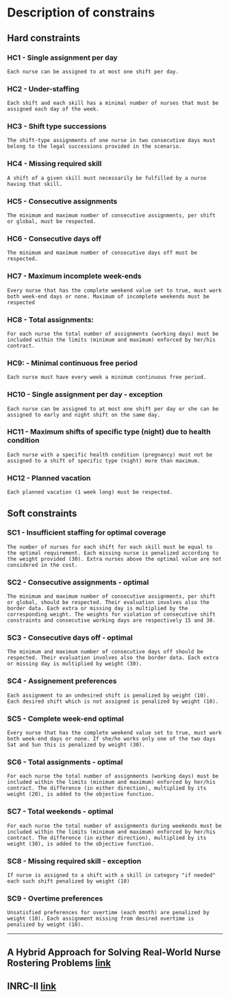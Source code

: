 # Description of constrains 
## Hard constraints
### HC1 - Single assignment per day	
    Each nurse can be assigned to at most one shift per day.
### HC2 - Under-staffing	
	Each shift and each skill has a minimal number of nurses that must be assigned each day of the week.
### HC3 - Shift type successions	
	The shift-type assignments of one nurse in two consecutive days must belong to the legal successions provided in the scenario. 
### HC4 - Missing required skill
	A shift of a given skill must necessarily be fulfilled by a nurse having that skill.
### HC5 - Consecutive assignments
	The minimum and maximum number of consecutive assignments, per shift or global, must be respected.
### HC6 - Consecutive days off
	The minimum and maximum number of consecutive days off must be respected.
### HC7 - Maximum incomplete week-ends
	Every nurse that has the complete weekend value set to true, must work both week-end days or none. Maximum of incomplete weekends must be respected
### HC8 - Total assignments: 
	For each nurse the total number of assignments (working days) must be included within the limits (minimum and maximum) enforced by her/his contract.
### HC9: - Minimal continuous free period
	Each nurse must have every week a minimum continuous free period.
### HC10 - Single assignment per day - exception	
    Each nurse can be assigned to at most one shift per day or she can be assigned to early and night shift on the same day.
<!-- ### HC11 - Missing required skill - exception
	A shift of a given skill must necessarily be fulfilled by a nurse having that skill or by a nurse that can be assigned to this shift with this skill "if needed". -->
### HC11 - Maximum shifts of specific type (night) due to health condition
	Each nurse with a specific health condition (pregnancy) must not be assigned to a shift of specific type (night) more than maximum.
### HC12 - Planned vacation
	Each planned vacation (1 week long) must be respected.

## Soft constraints
### SC1 - Insufficient staffing for optimal coverage
	The number of nurses for each shift for each skill must be equal to the optimal requirement. Each missing nurse is penalized according to the weight provided (30). Extra nurses above the optimal value are not considered in the cost.
### SC2 - Consecutive assignments - optimal
	The minimum and maximum number of consecutive assignments, per shift or global, should be respected. Their evaluation involves also the border data. Each extra or missing day is multiplied by the corresponding weight. The weights for violation of consecutive shift constraints and consecutive working days are respectively 15 and 30.
### SC3 - Consecutive days off - optimal
	The minimum and maximum number of consecutive days off should be respected. Their evaluation involves also the border data. Each extra or missing day is multiplied by weight (30).
### SC4 - Assignement preferences
	Each assignment to an undesired shift is penalized by weight (10).
	Each desired shift which is not assigned is penalized by weight (10).
### SC5 - Complete week-end optimal
	Every nurse that has the complete weekend value set to true, must work both week-end days or none. If she/he works only one of the two days Sat and Sun this is penalized by weight (30). 
### SC6 - Total assignments - optimal 
	For each nurse the total number of assignments (working days) must be included within the limits (minimum and maximum) enforced by her/his contract. The difference (in either direction), multiplied by its weight (20), is added to the objective function.
### SC7 - Total weekends - optimal 
	For each nurse the total number of assignments during weekends must be included within the limits (minimum and maximum) enforced by her/his contract. The difference (in either direction), multiplied by its weight (30), is added to the objective function.
### SC8 - Missing required skill - exception
	If nurse is assigned to a shift with a skill in category "if needed" each such shift penalized by weight (10)
### SC9 - Overtime preferences
	Unsatisfied preferences for overtime (each month) are penalized by weight (10). Each assignment missing from desired overtime is penalized by weight (10).
------------------------------------------------------------------------------------------------------------------------------------------------

## A Hybrid Approach for Solving Real-World Nurse Rostering Problems [link](https://link.springer.com/chapter/10.1007/978-3-642-23786-7_9)
## INRC-II [link](https://mobiz.vives.be/inrc2/wp-content/uploads/2014/10/INRC2.pdf)
